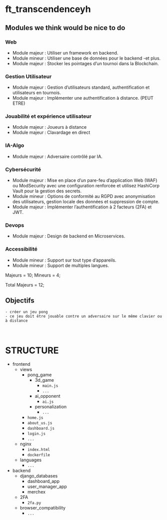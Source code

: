 # ft_transcendenceyh

## Modules we think would be nice to do

### Web
- Module majeur : Utiliser un framework en backend.
- Module mineur : Utiliser une base de données pour le backend -et plus.
- Module majeur : Stocker les pointages d’un tournoi dans la Blockchain.

### Gestion Utilisateur
- Module majeur : Gestion d’utilisateurs standard, authentification et utilisateurs en tournois.
- Module majeur : Implémenter une authentification à distance. (PEUT ETRE)

### Jouabilité et expérience utilisateur
- Module majeur : Joueurs à distance
- Module majeur : Clavardage en direct

### IA-Algo
- Module majeur : Adversaire contrôlé par IA.

### Cybersécurité
- Module majeur : Mise en place d’un pare-feu d’application Web (WAF) ou
ModSecurity avec une configuration renforcée et utilisez HashiCorp Vault pour la
gestion des secrets.
- Module mineur : Options de conformité au RGPD avec anonymisation des utilisateurs, gestion locale des données et suppression de compte.
- Module majeur : Implémenter l’authentification à 2 facteurs (2FA) et JWT.

### Devops
- Module majeur : Design de backend en Microservices.

### Accessibilité
- Module mineur : Support sur tout type d’appareils.
- Module mineur : Support de multiples langues.

Majeurs = 10;
Mineurs = 4;

Total Majeurs = 12;

## Objectifs
	- créer un jeu pong
	- ce jeu doit être jouable contre un adversaire sur le même clavier ou à distance

&nbsp;

# STRUCTURE

- frontend
	- views
		- pong_game
			- 3d_game
				- `main.js`
				- `...`
			- ai_opponent
				- `ai.js`
			- personalization
				- `...`
		- `home.js`
		- `about_us.js`
		- `dashboard.js`
		- `login.js`
		- `...`
	- nginx
		- `index.html`
		- `dockerfile`
	- languages
		- `...`
- backend
	- django_databases
		- dashboard_app
		- user_manager_app
  		- merchex
	- 2FA
		- `2fa.py`
	- browser_compatibility
		- `...`



